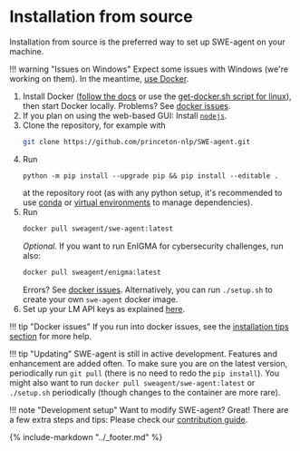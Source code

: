 # Installation from source

Installation from source is the preferred way to set up SWE-agent on your machine.

!!! warning "Issues on Windows"
    Expect some issues with Windows (we're working on them).
    In the meantime, [use Docker](docker.md).

1. Install Docker ([follow the docs](https://github.com/docker/docker-install) or use the [get-docker.sh script for linux](https://github.com/docker/docker-install)), then start Docker locally. Problems? See [docker issues](tips.md#docker).
2. If you plan on using the web-based GUI: Install [`nodejs`][nodejs-install].
3. Clone the repository, for example with
    ```bash
    git clone https://github.com/princeton-nlp/SWE-agent.git
    ```
4. Run
    ```
    python -m pip install --upgrade pip && pip install --editable .
    ```
    at the repository root (as with any python setup, it's recommended to use [conda][] or [virtual environments][] to manage dependencies).
5. Run
    ```bash
    docker pull sweagent/swe-agent:latest
    ```
    *Optional.* If you want to run EnIGMA for cybersecurity challenges, run also:
    ```bash
    docker pull sweagent/enigma:latest
    ```
    Errors? See [docker issues](tips.md#docker). Alternatively, you can run `./setup.sh` to create your own `swe-agent` docker image.
6. Set up your LM API keys as explained [here](keys.md).

[nodejs-install]: https://docs.npmjs.com/downloading-and-installing-node-js-and-npm

!!! tip "Docker issues"
    If you run into docker issues, see the [installation tips section](tips.md) for more help.

!!! tip "Updating"
    SWE-agent is still in active development. Features and enhancement are added often.
    To make sure you are on the latest version, periodically run `git pull`
    (there is no need to redo the `pip install`).
    You might also want to run `docker pull sweagent/swe-agent:latest` or `./setup.sh` periodically
    (though changes to the container are more rare).

!!! note "Development setup"
    Want to modify SWE-agent? Great! There are a few extra steps and tips:
    Please check our [contribution guide](../dev/contribute.md).

[conda]: https://docs.conda.io/en/latest/
[virtual environments]: https://realpython.com/python-virtual-environments-a-primer/

{% include-markdown "../_footer.md" %}
